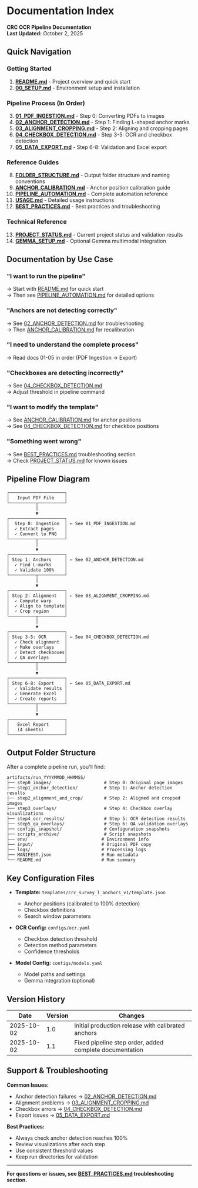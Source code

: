 # Documentation Index

**CRC OCR Pipeline Documentation**  
**Last Updated:** October 2, 2025

## Quick Navigation

### Getting Started
1. **[README.md](../README.md)** - Project overview and quick start
2. **[00_SETUP.md](00_SETUP.md)** - Environment setup and installation

### Pipeline Process (In Order)
3. **[01_PDF_INGESTION.md](01_PDF_INGESTION.md)** - Step 0: Converting PDFs to images
4. **[02_ANCHOR_DETECTION.md](02_ANCHOR_DETECTION.md)** - Step 1: Finding L-shaped anchor marks
5. **[03_ALIGNMENT_CROPPING.md](03_ALIGNMENT_CROPPING.md)** - Step 2: Aligning and cropping pages
6. **[04_CHECKBOX_DETECTION.md](04_CHECKBOX_DETECTION.md)** - Step 3-5: OCR and checkbox detection
7. **[05_DATA_EXPORT.md](05_DATA_EXPORT.md)** - Step 6-8: Validation and Excel export

### Reference Guides
8. **[FOLDER_STRUCTURE.md](FOLDER_STRUCTURE.md)** - Output folder structure and naming conventions
9. **[ANCHOR_CALIBRATION.md](ANCHOR_CALIBRATION.md)** - Anchor position calibration guide
10. **[PIPELINE_AUTOMATION.md](PIPELINE_AUTOMATION.md)** - Complete automation reference
11. **[USAGE.md](USAGE.md)** - Detailed usage instructions
12. **[BEST_PRACTICES.md](BEST_PRACTICES.md)** - Best practices and troubleshooting

### Technical Reference
13. **[PROJECT_STATUS.md](PROJECT_STATUS.md)** - Current project status and validation results
14. **[GEMMA_SETUP.md](GEMMA_SETUP.md)** - Optional Gemma multimodal integration

## Documentation by Use Case

### "I want to run the pipeline"
→ Start with [README.md](../README.md) for quick start  
→ Then see [PIPELINE_AUTOMATION.md](PIPELINE_AUTOMATION.md) for detailed options

### "Anchors are not detecting correctly"
→ See [02_ANCHOR_DETECTION.md](02_ANCHOR_DETECTION.md) for troubleshooting  
→ Then [ANCHOR_CALIBRATION.md](ANCHOR_CALIBRATION.md) for recalibration

### "I need to understand the complete process"
→ Read docs 01-05 in order (PDF Ingestion → Export)

### "Checkboxes are detecting incorrectly"
→ See [04_CHECKBOX_DETECTION.md](04_CHECKBOX_DETECTION.md)  
→ Adjust threshold in pipeline command

### "I want to modify the template"
→ See [ANCHOR_CALIBRATION.md](ANCHOR_CALIBRATION.md) for anchor positions  
→ See [04_CHECKBOX_DETECTION.md](04_CHECKBOX_DETECTION.md) for checkbox positions

### "Something went wrong"
→ See [BEST_PRACTICES.md](BEST_PRACTICES.md) troubleshooting section  
→ Check [PROJECT_STATUS.md](PROJECT_STATUS.md) for known issues

## Pipeline Flow Diagram

```
┌─────────────────────┐
│   Input PDF File    │
└──────────┬──────────┘
           │
           ▼
┌─────────────────────┐
│  Step 0: Ingestion  │ ← See 01_PDF_INGESTION.md
│  ✓ Extract pages    │
│  ✓ Convert to PNG   │
└──────────┬──────────┘
           │
           ▼
┌─────────────────────┐
│ Step 1: Anchors     │ ← See 02_ANCHOR_DETECTION.md
│  ✓ Find L-marks     │
│  ✓ Validate 100%    │
└──────────┬──────────┘
           │
           ▼
┌─────────────────────┐
│ Step 2: Alignment   │ ← See 03_ALIGNMENT_CROPPING.md
│  ✓ Compute warp     │
│  ✓ Align to template│
│  ✓ Crop region      │
└──────────┬──────────┘
           │
           ▼
┌─────────────────────┐
│ Step 3-5: OCR       │ ← See 04_CHECKBOX_DETECTION.md
│  ✓ Check alignment  │
│  ✓ Make overlays    │
│  ✓ Detect checkboxes│
│  ✓ QA overlays      │
└──────────┬──────────┘
           │
           ▼
┌─────────────────────┐
│ Step 6-8: Export    │ ← See 05_DATA_EXPORT.md
│  ✓ Validate results │
│  ✓ Generate Excel   │
│  ✓ Create reports   │
└──────────┬──────────┘
           │
           ▼
┌─────────────────────┐
│   Excel Report      │
│   (4 sheets)        │
└─────────────────────┘
```

## Output Folder Structure

After a complete pipeline run, you'll find:

```
artifacts/run_YYYYMMDD_HHMMSS/
├── step0_images/                    # Step 0: Original page images
├── step1_anchor_detection/          # Step 1: Anchor detection results
├── step2_alignment_and_crop/        # Step 2: Aligned and cropped images
├── step3_overlays/                  # Step 4: Checkbox overlay visualizations
├── step4_ocr_results/               # Step 5: OCR detection results
├── step5_qa_overlays/               # Step 6: QA validation overlays
├── configs_snapshot/                # Configuration snapshots
├── scripts_archive/                 # Script snapshots
├── env/                            # Environment info
├── input/                          # Original PDF copy
├── logs/                           # Processing logs
├── MANIFEST.json                   # Run metadata
└── README.md                       # Run summary
```

## Key Configuration Files

- **Template:** `templates/crc_survey_l_anchors_v1/template.json`
  - Anchor positions (calibrated to 100% detection)
  - Checkbox definitions
  - Search window parameters

- **OCR Config:** `configs/ocr.yaml`
  - Checkbox detection threshold
  - Detection method parameters
  - Confidence thresholds

- **Model Config:** `configs/models.yaml`
  - Model paths and settings
  - Gemma integration (optional)

## Version History

| Date | Version | Changes |
|------|---------|---------|
| 2025-10-02 | 1.0 | Initial production release with calibrated anchors |
| 2025-10-02 | 1.1 | Fixed pipeline step order, added complete documentation |

## Support & Troubleshooting

**Common Issues:**
- Anchor detection failures → [02_ANCHOR_DETECTION.md](02_ANCHOR_DETECTION.md)
- Alignment problems → [03_ALIGNMENT_CROPPING.md](03_ALIGNMENT_CROPPING.md)
- Checkbox errors → [04_CHECKBOX_DETECTION.md](04_CHECKBOX_DETECTION.md)
- Export issues → [05_DATA_EXPORT.md](05_DATA_EXPORT.md)

**Best Practices:**
- Always check anchor detection reaches 100%
- Review visualizations after each step
- Use consistent threshold values
- Keep run directories for validation

---

**For questions or issues, see [BEST_PRACTICES.md](BEST_PRACTICES.md) troubleshooting section.**
